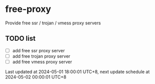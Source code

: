 
# free-proxy
Provide free ssr / trojan / vmess proxy servers


## TODO list
- [ ] add free ssr proxy server
- [ ] add free trojan proxy server
- [ ] add free vmess proxy server

Last updated at 2024-05-01 18:00:01 UTC+8, next update schedule at 2024-05-02 00:00:01 UTC+8

